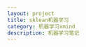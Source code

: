 ```yaml
---
layout: project
title: sklean机器学习
category: 机器学习xmind
description: 机器学习笔记
---
```


<div class="post-svg-container">
    <object type="image/svg+xml" data="/images/blog/sklearn_ml.svg"></object>
</div>
